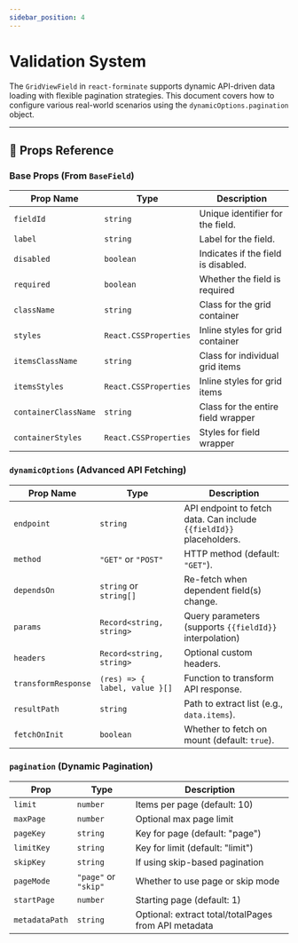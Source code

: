 ```yaml
---
sidebar_position: 4
---
```


# Validation System

The `GridViewField` in `react-forminate` supports dynamic API-driven data loading with flexible pagination strategies. This document covers how to configure various real-world scenarios using the `dynamicOptions.pagination` object.

---

## 🔧 Props Reference

### **Base Props (From `BaseField`)**

| Prop Name            | Type                  | Description                         |
| -------------------- | --------------------- | ----------------------------------- |
| `fieldId`            | `string`              | Unique identifier for the field.    |
| `label`              | `string`              | Label for the field.                |
| `disabled`           | `boolean`             | Indicates if the field is disabled. |
| `required`           | `boolean`             | Whether the field is required       |
| `className`          | `string`              | Class for the grid container        |
| `styles`             | `React.CSSProperties` | Inline styles for grid container    |
| `itemsClassName`     | `string`              | Class for individual grid items     |
| `itemsStyles`        | `React.CSSProperties` | Inline styles for grid items        |
| `containerClassName` | `string`              | Class for the entire field wrapper  |
| `containerStyles`    | `React.CSSProperties` | Styles for field wrapper            |

### **`dynamicOptions` (Advanced API Fetching)**

| Prop Name           | Type                          | Description                                                         |
| ------------------- | ----------------------------- | ------------------------------------------------------------------- |
| `endpoint`          | `string`                      | API endpoint to fetch data. Can include `{{fieldId}}` placeholders. |
| `method`            | `"GET"` or `"POST"`           | HTTP method (default: `"GET"`).                                     |
| `dependsOn`         | `string` or `string[]`        | Re-fetch when dependent field(s) change.                            |
| `params`            | `Record<string, string>`      | Query parameters (supports `{{fieldId}}` interpolation)             |
| `headers`           | `Record<string, string>`      | Optional custom headers.                                            |
| `transformResponse` | `(res) => { label, value }[]` | Function to transform API response.                                 |
| `resultPath`        | `string`                      | Path to extract list (e.g., `data.items`).                          |
| `fetchOnInit`       | `boolean`                     | Whether to fetch on mount (default: `true`).                        |

### **`pagination` (Dynamic Pagination)**

| Prop           | Type                 | Description                                          |
| -------------- | -------------------- | ---------------------------------------------------- |
| `limit`        | `number`             | Items per page (default: 10)                         |
| `maxPage`      | `number`             | Optional max page limit                              |
| `pageKey`      | `string`             | Key for page (default: "page")                       |
| `limitKey`     | `string`             | Key for limit (default: "limit")                     |
| `skipKey`      | `string`             | If using skip-based pagination                       |
| `pageMode`     | `"page"` or `"skip"` | Whether to use page or skip mode                     |
| `startPage`    | `number`             | Starting page (default: 1)                           |
| `metadataPath` | `string`             | Optional: extract total/totalPages from API metadata |
